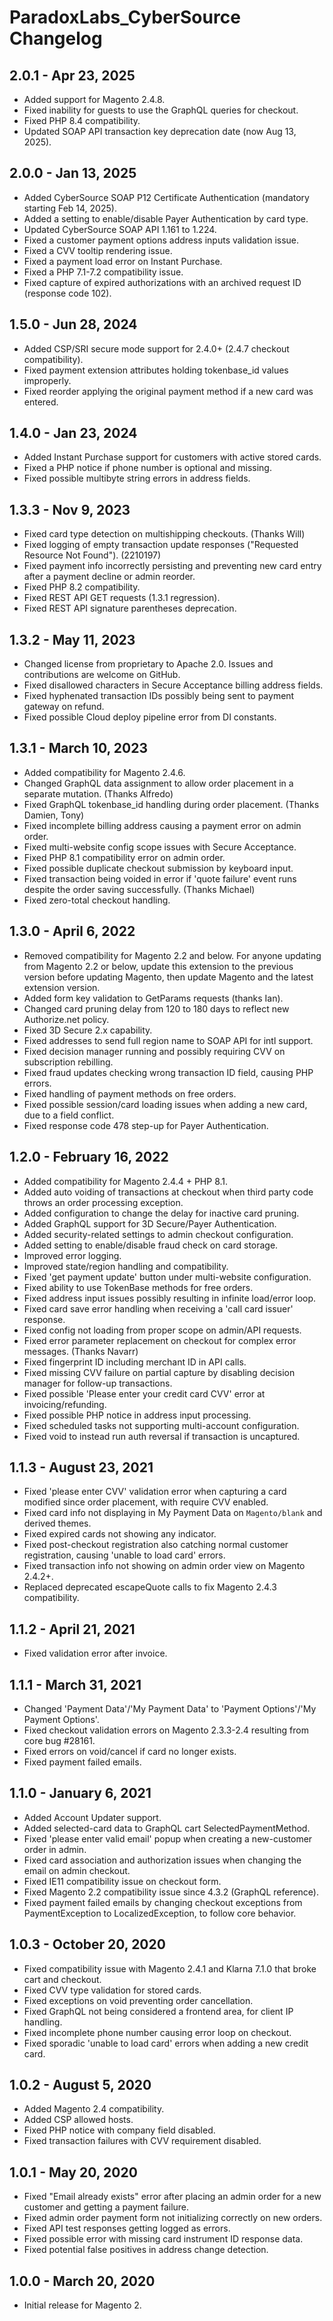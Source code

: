 # ParadoxLabs_CyberSource Changelog

## 2.0.1 - Apr 23, 2025
- Added support for Magento 2.4.8.
- Fixed inability for guests to use the GraphQL queries for checkout.
- Fixed PHP 8.4 compatibility.
- Updated SOAP API transaction key deprecation date (now Aug 13, 2025).

## 2.0.0 - Jan 13, 2025
- Added CyberSource SOAP P12 Certificate Authentication (mandatory starting Feb 14, 2025).
- Added a setting to enable/disable Payer Authentication by card type.
- Updated CyberSource SOAP API 1.161 to 1.224.
- Fixed a customer payment options address inputs validation issue.
- Fixed a CVV tooltip rendering issue.
- Fixed a payment load error on Instant Purchase.
- Fixed a PHP 7.1-7.2 compatibility issue.
- Fixed capture of expired authorizations with an archived request ID (response code 102).

## 1.5.0 - Jun 28, 2024
- Added CSP/SRI secure mode support for 2.4.0+ (2.4.7 checkout compatibility).
- Fixed payment extension attributes holding tokenbase_id values improperly.
- Fixed reorder applying the original payment method if a new card was entered.

## 1.4.0 - Jan 23, 2024
- Added Instant Purchase support for customers with active stored cards.
- Fixed a PHP notice if phone number is optional and missing.
- Fixed possible multibyte string errors in address fields.

## 1.3.3 - Nov 9, 2023
- Fixed card type detection on multishipping checkouts. (Thanks Will)
- Fixed logging of empty transaction update responses ("Requested Resource Not Found"). (2210197)
- Fixed payment info incorrectly persisting and preventing new card entry after a payment decline or admin reorder.
- Fixed PHP 8.2 compatibility.
- Fixed REST API GET requests (1.3.1 regression).
- Fixed REST API signature parentheses deprecation.

## 1.3.2 - May 11, 2023
- Changed license from proprietary to Apache 2.0. Issues and contributions are welcome on GitHub.
- Fixed disallowed characters in Secure Acceptance billing address fields.
- Fixed hyphenated transaction IDs possibly being sent to payment gateway on refund.
- Fixed possible Cloud deploy pipeline error from DI constants.

## 1.3.1 - March 10, 2023
- Added compatibility for Magento 2.4.6.
- Changed GraphQL data assignment to allow order placement in a separate mutation. (Thanks Alfredo)
- Fixed GraphQL tokenbase_id handling during order placement. (Thanks Damien, Tony)
- Fixed incomplete billing address causing a payment error on admin order.
- Fixed multi-website config scope issues with Secure Acceptance.
- Fixed PHP 8.1 compatibility error on admin order.
- Fixed possible duplicate checkout submission by keyboard input.
- Fixed transaction being voided in error if 'quote failure' event runs despite the order saving successfully. (Thanks Michael)
- Fixed zero-total checkout handling.

## 1.3.0 - April 6, 2022
- Removed compatibility for Magento 2.2 and below. For anyone updating from Magento 2.2 or below, update this extension to the previous version before updating Magento, then update Magento and the latest extension version.
- Added form key validation to GetParams requests (thanks Ian).
- Changed card pruning delay from 120 to 180 days to reflect new Authorize.net policy.
- Fixed 3D Secure 2.x capability.
- Fixed addresses to send full region name to SOAP API for intl support.
- Fixed decision manager running and possibly requiring CVV on subscription rebilling.
- Fixed fraud updates checking wrong transaction ID field, causing PHP errors.
- Fixed handling of payment methods on free orders.
- Fixed possible session/card loading issues when adding a new card, due to a field conflict.
- Fixed response code 478 step-up for Payer Authentication.

## 1.2.0 - February 16, 2022
- Added compatibility for Magento 2.4.4 + PHP 8.1.
- Added auto voiding of transactions at checkout when third party code throws an order processing exception.
- Added configuration to change the delay for inactive card pruning.
- Added GraphQL support for 3D Secure/Payer Authentication.
- Added security-related settings to admin checkout configuration.
- Added setting to enable/disable fraud check on card storage.
- Improved error logging.
- Improved state/region handling and compatibility.
- Fixed 'get payment update' button under multi-website configuration.
- Fixed ability to use TokenBase methods for free orders.
- Fixed address input issues possibly resulting in infinite load/error loop.
- Fixed card save error handling when receiving a 'call card issuer' response.
- Fixed config not loading from proper scope on admin/API requests.
- Fixed error parameter replacement on checkout for complex error messages. (Thanks Navarr)
- Fixed fingerprint ID including merchant ID in API calls.
- Fixed missing CVV failure on partial capture by disabling decision manager for follow-up transactions.
- Fixed possible 'Please enter your credit card CVV' error at invoicing/refunding.
- Fixed possible PHP notice in address input processing.
- Fixed scheduled tasks not supporting multi-account configuration.
- Fixed void to instead run auth reversal if transaction is uncaptured.

## 1.1.3 - August 23, 2021
- Fixed 'please enter CVV' validation error when capturing a card modified since order placement, with require CVV enabled.
- Fixed card info not displaying in My Payment Data on `Magento/blank` and derived themes.
- Fixed expired cards not showing any indicator.
- Fixed post-checkout registration also catching normal customer registration, causing 'unable to load card' errors.
- Fixed transaction info not showing on admin order view on Magento 2.4.2+.
- Replaced deprecated escapeQuote calls to fix Magento 2.4.3 compatibility.

## 1.1.2 - April 21, 2021
- Fixed validation error after invoice.

## 1.1.1 - March 31, 2021
- Changed 'Payment Data'/'My Payment Data' to 'Payment Options'/'My Payment Options'.
- Fixed checkout validation errors on Magento 2.3.3-2.4 resulting from core bug #28161.
- Fixed errors on void/cancel if card no longer exists.
- Fixed payment failed emails.

## 1.1.0 - January 6, 2021
- Added Account Updater support.
- Added selected-card data to GraphQL cart SelectedPaymentMethod.
- Fixed 'please enter valid email' popup when creating a new-customer order in admin.
- Fixed card association and authorization issues when changing the email on admin checkout.
- Fixed IE11 compatibility issue on checkout form.
- Fixed Magento 2.2 compatibility issue since 4.3.2 (GraphQL reference).
- Fixed payment failed emails by changing checkout exceptions from PaymentException to LocalizedException, to follow core behavior.

## 1.0.3 - October 20, 2020
- Fixed compatibility issue with Magento 2.4.1 and Klarna 7.1.0 that broke cart and checkout.
- Fixed CVV type validation for stored cards.
- Fixed exceptions on void preventing order cancellation.
- Fixed GraphQL not being considered a frontend area, for client IP handling.
- Fixed incomplete phone number causing error loop on checkout.
- Fixed sporadic 'unable to load card' errors when adding a new credit card.

## 1.0.2 - August 5, 2020
- Added Magento 2.4 compatibility.
- Added CSP allowed hosts.
- Fixed PHP notice with company field disabled.
- Fixed transaction failures with CVV requirement disabled.

## 1.0.1 - May 20, 2020
- Fixed "Email already exists" error after placing an admin order for a new customer and getting a payment failure.
- Fixed admin order payment form not initializing correctly on new orders.
- Fixed API test responses getting logged as errors.
- Fixed possible error with missing card instrument ID response data.
- Fixed potential false positives in address change detection.

## 1.0.0 - March 20, 2020
- Initial release for Magento 2.
